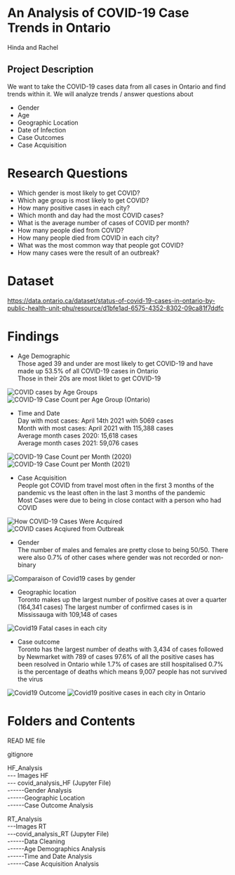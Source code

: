 
# An Analysis of COVID-19 Case Trends in Ontario

Hinda and Rachel

## Project Description
We want to take the COVID-19 cases data from all cases in Ontario and find trends within it.
We will analyze trends / answer questions about
- Gender
- Age
- Geographic Location
- Date of Infection
- Case Outcomes
- Case Acquisition


# Research Questions
- Which gender is most likely to get COVID?
- Which age group is most likely to get COVID?
- How many positive cases in each city?
- Which month and day had the most COVID cases?
- What is the average number of cases of COVID per month?
- How many people died from COVID? 
- How many people died from COVID in each city?
- What was the most common way that people got COVID? 
- How many cases were the result of an outbreak?



# Dataset
https://data.ontario.ca/dataset/status-of-covid-19-cases-in-ontario-by-public-health-unit-phu/resource/d1bfe1ad-6575-4352-8302-09ca81f7ddfc

# Findings 
- Age Demographic  
Those aged 39 and under are most likely to get COVID-19 and have made up 53.5% of all COVID-19 cases in Ontario  
Those in their 20s are most liklet to get COVID-19  

![COVID cases by Age Groups](https://user-images.githubusercontent.com/83431185/160720276-5936ce8f-185a-4c33-900e-29591e4a9c79.png)              ![COVID-19 Case Count per Age Group (Ontario)](https://user-images.githubusercontent.com/83431185/160720338-23ff489f-f989-40fc-b34e-b2b01f0c3197.png)




- Time and Date  
Day with most cases: April 14th 2021 with 5069 cases  
Month with most cases: April 2021 with 115,388 cases  
Average month cases 2020: 15,618 cases  
Average month cases 2021: 59,076 cases  

![COVID-19 Case Count per Month (2020)](https://user-images.githubusercontent.com/83431185/160720462-35075a54-2681-44f0-b8fe-3d9fee37ef1a.png)        ![COVID-19 Case Count per Month (2021)](https://user-images.githubusercontent.com/83431185/160720496-0bed4924-4e1a-4f42-922e-9273baca2700.png)





- Case Acquisition  
People got COVID from travel most often in the first 3 months of the pandemic vs the least often in the last 3 months of the pandemic  
Most Cases were due to being in close contact with a person who had COVID   

![How COVID-19 Cases Were Acquired](https://user-images.githubusercontent.com/83431185/160720647-f9483210-ae3a-469d-a65c-e5b1b2b4a3a5.png)  ![COVID cases Acqiured from Outbreak](https://user-images.githubusercontent.com/83431185/160720672-6ac15d30-813a-4cd6-a560-c351b94433de.png)




- Gender         
The number of males and females are pretty close to being 50/50. 
There were also 0.7% of other cases where gender was not recorded or non-binary

![Comparaison of Covid19 cases by gender](https://user-images.githubusercontent.com/83431185/160720864-1c03bec2-9a8a-4ec1-b4d7-3186d5c587e6.png)


- Geographic location          
Toronto makes up the largest number of positive cases at over a quarter (164,341 cases)
The largest number of confirmed cases is in Mississauga with 109,148 of cases

![Covid19 Fatal cases in each city](https://user-images.githubusercontent.com/83431185/160720924-aa18f4d8-a376-4e15-b8de-37baee214f61.png)



- Case outcome        
Toronto has the largest number of deaths with 3,434 of cases followed by Newmarket with 789 of cases
97.6% of all the positive cases has been resolved in Ontario while 1.7% of cases are still hospitalised
0.7% is the percentage of deaths which means 9,007 people has not survived the virus

![Covid19 Outcome](https://user-images.githubusercontent.com/83431185/160720968-6ae562f8-70bc-4c70-b45d-6e63f0dfba7d.png)                 ![Covid19 positive cases in each city in Ontario](https://user-images.githubusercontent.com/83431185/160720991-eae93888-fc23-4c03-abda-56d599c2dfff.png)
    


# Folders and Contents
READ ME file  

gitignore  

HF_Analysis  
--- Images HF  
--- covid_analysis_HF (Jupyter File)    
------Gender Analysis  
------Geographic Location  
------Case Outcome Analysis  

RT_Analysis  
---Images RT  
---covid_analysis_RT (Jupyter File)  
------Data Cleaning  
------Age Demographics Analysis  
------Time and Date Analysis  
------Case Acquisition Analysis  

